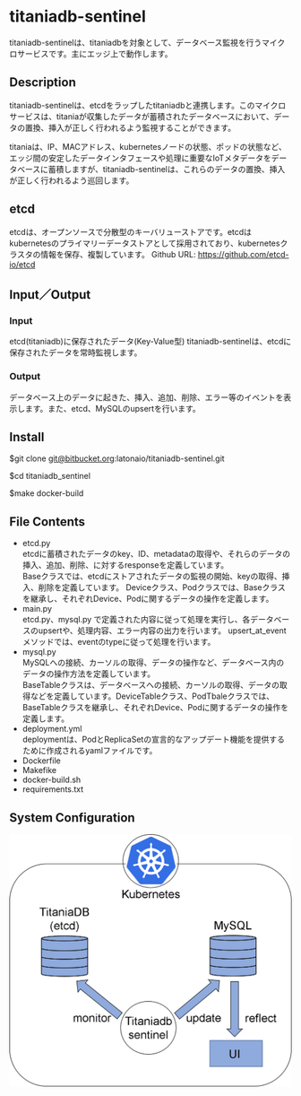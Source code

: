 # titaniadb-sentinel
titaniadb-sentinelは、titaniadbを対象として、データベース監視を行うマイクロサービスです。主にエッジ上で動作します。

## Description
titaniadb-sentinelは、etcdをラップしたtitaniadbと連携します。このマイクロサービスは、titaniaが収集したデータが蓄積されたデータベースにおいて、データの置換、挿入が正しく行われるよう監視することができます。

titaniaは、IP、MACアドレス、kubernetesノードの状態、ポッドの状態など、エッジ間の安定したデータインタフェースや処理に重要なIoTメタデータをデータベースに蓄積しますが、titaniadb-sentinelは、これらのデータの置換、挿入が正しく行われるよう巡回します。

## etcd
etcdは、オープンソースで分散型のキーバリューストアです。etcdはkubernetesのプライマリーデータストアとして採用されており、kubernetesクラスタの情報を保存、複製しています。
Github URL: https://github.com/etcd-io/etcd
## Input／Output
### Input
etcd(titaniadb)に保存されたデータ(Key-Value型)
titaniadb-sentinelは、etcdに保存されたデータを常時監視します。

### Output
データベース上のデータに起きた、挿入、追加、削除、エラー等のイベントを表示します。また、etcd、MySQLのupsertを行います。

## Install
$git clone git@bitbucket.org:latonaio/titaniadb-sentinel.git 

$cd titaniadb_sentinel  

$make docker-build

## File Contents
* etcd.py   
etcdに蓄積されたデータのkey、ID、metadataの取得や、それらのデータの挿入、追加、削除、に対するresponseを定義しています。  
Baseクラスでは、etcdにストアされたデータの監視の開始、keyの取得、挿入、削除を定義しています。
Deviceクラス、Podクラスでは、Baseクラスを継承し、それぞれDevice、Podに関するデータの操作を定義します。
* main.py  
etcd.py、mysql.py で定義された内容に従って処理を実行し、各データベースのupsertや、処理内容、エラー内容の出力を行います。
upsert_at_eventメソッドでは、eventのtypeに従って処理を行います。
* mysql.py  
MySQLへの接続、カーソルの取得、データの操作など、データベース内のデータの操作方法を定義しています。  
BaseTableクラスは、データベースへの接続、カーソルの取得、データの取得などを定義しています。DeviceTableクラス、PodTbaleクラスでは、BaseTableクラスを継承し、それぞれDevice、Podに関するデータの操作を定義します。  
* deployment.yml  
deploymentは、PodとReplicaSetの宣言的なアップデート機能を提供するために作成されるyamlファイルです。  
* Dockerfile
* Makefike
* docker-build.sh
* requirements.txt
## System Configuration
![System Configuration](image/titaniadb_sentinel_fig.png)
